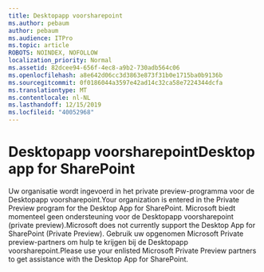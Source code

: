 ```yaml
---
title: Desktopapp voorsharepoint
ms.author: pebaum
author: pebaum
ms.audience: ITPro
ms.topic: article
ROBOTS: NOINDEX, NOFOLLOW
localization_priority: Normal
ms.assetid: 82dcee94-656f-4ec8-a9b2-730adb564c06
ms.openlocfilehash: a8e642d06cc3d3863e873f31b0e1715ba0b9136b
ms.sourcegitcommit: 0f0186044a3597e42ad14c32ca58e7224344dcfa
ms.translationtype: MT
ms.contentlocale: nl-NL
ms.lasthandoff: 12/15/2019
ms.locfileid: "40052968"
---
```

# <a name="desktop-app-for-sharepoint"></a><span data-ttu-id="86957-102">Desktopapp voorsharepoint</span><span class="sxs-lookup"><span data-stu-id="86957-102">Desktop app for SharePoint</span></span>

<span data-ttu-id="86957-103">Uw organisatie wordt ingevoerd in het private preview-programma voor de Desktopapp voorsharepoint.</span><span class="sxs-lookup"><span data-stu-id="86957-103">Your organization is entered in the Private Preview program for the Desktop App for SharePoint.</span></span> <span data-ttu-id="86957-104">Microsoft biedt momenteel geen ondersteuning voor de Desktopapp voorsharepoint (private preview).</span><span class="sxs-lookup"><span data-stu-id="86957-104">Microsoft does not currently support the Desktop App for SharePoint (Private Preview).</span></span> <span data-ttu-id="86957-105">Gebruik uw opgenomen Microsoft Private preview-partners om hulp te krijgen bij de Desktopapp voorsharepoint.</span><span class="sxs-lookup"><span data-stu-id="86957-105">Please use your enlisted Microsoft Private Preview partners to get assistance with the Desktop App for SharePoint.</span></span>
